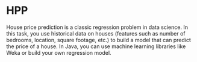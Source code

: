 # HPP
House price prediction is a classic regression problem in data science. In this task, you use historical data on houses (features such as number of bedrooms, location, square footage, etc.) to build a model that can predict the price of a house. In Java, you can use machine learning libraries like Weka or build your own regression model.
